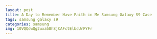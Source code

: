 ```yaml
---
layout: post
title: A Day to Remember Have Faith in Me Samsung Galaxy S9 Case
tags: samsung galaxy s9
categories: samsung
img: 10VQQdwQg2uxa58h8jCAFctElbdUrPYFr
---
```

